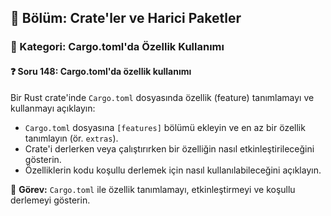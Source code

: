## 📘 Bölüm: Crate'ler ve Harici Paketler  
### 🔹 Kategori: Cargo.toml'da Özellik Kullanımı  
#### ❓ Soru 148: Cargo.toml'da özellik kullanımı

Bir Rust crate'inde `Cargo.toml` dosyasında özellik (feature) tanımlamayı ve kullanmayı açıklayın:

- `Cargo.toml` dosyasına `[features]` bölümü ekleyin ve en az bir özellik tanımlayın (ör. `extras`).
- Crate'i derlerken veya çalıştırırken bir özelliğin nasıl etkinleştirileceğini gösterin.
- Özelliklerin kodu koşullu derlemek için nasıl kullanılabileceğini açıklayın.

🔧 **Görev:** `Cargo.toml` ile özellik tanımlamayı, etkinleştirmeyi ve koşullu derlemeyi gösterin.
